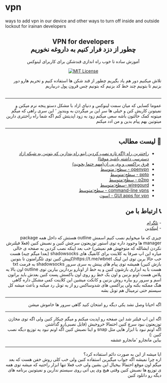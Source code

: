 # vpn
ways to add vpn in our device and other ways to turn off inside and outside lockout for irainan developers
<p align="center">
    <h2 align="center">VPN for developers<br>چطور از دزد فرار کنیم  به داروغه نخوریم</h2>
    <p align="center">آموزش ساده تا خوب  راه اندازی قندشکن برای کاربرای لینوکس</p>
    <p align="center">
    <a href="https://opensource.org/licenses/MIT/" target="_blank">
    <img alt="MIT License" src="https://img.shields.io/badge/License-MIT-blue.svg" style="display: inherit;"/>
    </a>
  </p>
</p>



<div dir="rtl">
    <p>
تلاش میکنیم دور هم یاد بگیریم چطور از قند شکن ها استفاده کنیم و تحریم هارو دور بزنیم تا بتونیم چند خط کد بزنیم که بتونیم چس قرون پول دربیاریم 
    <br><br><hr/>
   عموما کسایی که میان سمت  لینوکس و دنیای ازاد با مشکل دستو پنجه نرم میکنن و نمیتونن کاریش کنن 
   و خیلی ها سر این بر میگردن به ویندوز ٬ این سری راهی که میگم میتونه کمک حالتون باشه 
   سعی میکنم زود به زود اپدیتش کنم اگه شما راه راحتتری دارین میتونین بهم پیام بدین و من ادد میکنم 
    </p><hr/>
    <h2>📄 لیست مطالب</h2>
    <p>
        <ul>
            <li><a href="https://github.com/amir-valizadeh/vpn/blob/main/01.%20simplest%20way.md">راحتترین راه (اگه تازه نصب کردین اینو  راه بندازین که بتونین  به شبکه ازاد دسترسی داشته باشید موقتا)</a></li>
            <li><a href="https://github.com/amir-valizadeh/vpn/blob/main/01.%20proxy%20and%20vpn.md">فرق پراکسی و  وی پی ان(مهم حتما بخونید) </a></li>
            <li><a href="https://github.com/amir-valizadeh/vpn/blob/main/01.%20openvpn.md">openvpn - سطح: متوسط</a></li>
            <li><a href="">pptp - سطح:متوسط</a></li>
            <li><a href="">p2pp - سطح:متوسط</a></li>
            <li><a href="">wiregourd -سطح:متوسط</a></li>
            <li><a href="">command-line vpns - سطح:متوسط</a></li>
            <li><a href="">GUI apps for vpn - اسون</a></li>
        </ul>
    </p>
    <h2>📞 ارتباط با من</h2>
    <p>
        - <a href="https://t.me/edoarddo">تلگرام</a><br>
        - <a href="https://www.linkedin.com/in/amir-valizadeh-50b924172/">لینکدین</a>
    </p>
  
</div>

<div dir='rtl'>
چیزی که ما میخوایم نصب کنیم اسمش outline هستش که داخل همه package manager ها وجوود داره توی استور توزیعتون سرچش کنین و نصبش کنین (فعلا فیلترش نکردن ایشالله که متوجهش هم نمیشن) خب بعد اینکه نصب کردین یه صفحه ی خالی میاره 
این اپ صرفا یه کلاینت برای کانفیگ های shadowsocks (بعدا میگم چیه) هست 
خب حالا برین توی این لینک 
https://t.me/wbnet(کپیش کنین توی تلگرامتون تا بتونین بازش کنین)
همیشه توی پیام های پینش یه سری سرور shadowsocks  به فرمت txt هست 
با یه ابزاری بازشون کنین و یه خط از اونارو بردارین 
بیارین توی outline
اون بالا یه پلاس هست اونو بزنین و اون یک خط رو روی اون باکسش پست کنین 
بعدش باید براتون اسم و سرور رو بیاره روش بزنین و کانکت میشین 
این کلاینت کمی مشکل داره گاهی هنگ ممکنه بکنه ولی پراکسی های شدوساکس رو از یه تونل رد میکنه و باعث میشه کل سیستم حتی ترمینال هم تونل بشه 
<hr/>
اگه احیانا وصل نشد یکی دیگه رو امتحان کنید گاهی سرور ها خاموش میشن
<hr/>
اگه این اپ فیلتر شد  این صفحه رو اپدیت میکنم و میگم چیکار کنین ولی اگه توی مخازن توزیعتون نبود سرچ کنین احتمالا خروجیش (فایل نصبی)رو گذاشتن 
<br>
اگه اونم نبود با ابزار هایی مثل snap  و اینا نصبش کنین 
اگه اونم نبود یه توزیع دیگه نصب کنین  :) 
<br>
بیاین مانجارو ٬مانجارو عشقه
<hr/>
ایا میشه از این به صورت دائم استفاده کرد؟
<br> اره چرا نمیشه اگه جواب میگیرین استفاده کنین ولی خب کلی روش خفن هست که بعد میگم اون موقع احتمالا بیخیال این بشین
ولی خب فعلا تنها ابزار راحتیه که میشه توی همه ی توزیع ها نصبش کنین وقتی هیچ وی پی انی روی سیستم ندارین و نمیتونین  برنامه های دیگه رو دانلود کنین
</div>
